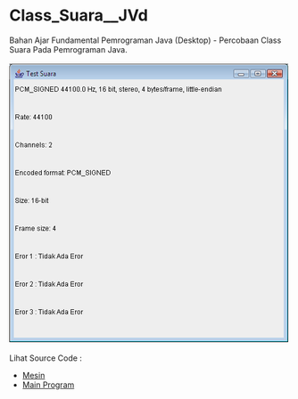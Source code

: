 # Class_Suara__JVd
Bahan Ajar Fundamental Pemrograman Java (Desktop) - Percobaan Class Suara Pada Pemrograman Java.<br><br>
<img src="https://github.com/RizkyKhapidsyah/Class_Suara__JVd/blob/master/result/001.png"><br><br>
Lihat Source Code :<br>
- <a href="https://github.com/RizkyKhapidsyah/Class_Suara__JVd/blob/master/src/com/rk/Mesin.java">Mesin</a><br>
- <a href="https://github.com/RizkyKhapidsyah/Class_Suara__JVd/blob/master/src/MainProgram.java">Main Program</a>

